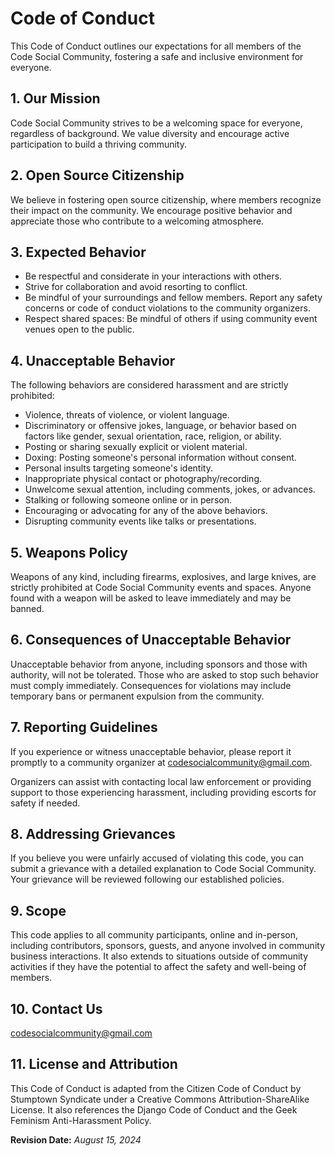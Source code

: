 # Code of Conduct

This Code of Conduct outlines our expectations for all members of the Code Social Community, fostering a safe and inclusive environment for everyone.

## 1. Our Mission

Code Social Community strives to be a welcoming space for everyone, regardless of background. We value diversity and encourage active participation to build a thriving community.

## 2. Open Source Citizenship

We believe in fostering open source citizenship, where members recognize their impact on the community. We encourage positive behavior and appreciate those who contribute to a welcoming atmosphere.

## 3. Expected Behavior

- Be respectful and considerate in your interactions with others.
- Strive for collaboration and avoid resorting to conflict.
- Be mindful of your surroundings and fellow members. Report any safety concerns or code of conduct violations to the community organizers.
- Respect shared spaces: Be mindful of others if using community event venues open to the public.

## 4. Unacceptable Behavior

The following behaviors are considered harassment and are strictly prohibited:

- Violence, threats of violence, or violent language.
- Discriminatory or offensive jokes, language, or behavior based on factors like gender, sexual orientation, race, religion, or ability.
- Posting or sharing sexually explicit or violent material.
- Doxing: Posting someone's personal information without consent.
- Personal insults targeting someone's identity.
- Inappropriate physical contact or photography/recording.
- Unwelcome sexual attention, including comments, jokes, or advances.
- Stalking or following someone online or in person.
- Encouraging or advocating for any of the above behaviors.
- Disrupting community events like talks or presentations.

## 5. Weapons Policy

Weapons of any kind, including firearms, explosives, and large knives, are strictly prohibited at Code Social Community events and spaces. Anyone found with a weapon will be asked to leave immediately and may be banned.

## 6. Consequences of Unacceptable Behavior

Unacceptable behavior from anyone, including sponsors and those with authority, will not be tolerated. Those who are asked to stop such behavior must comply immediately. Consequences for violations may include temporary bans or permanent expulsion from the community.

## 7. Reporting Guidelines

If you experience or witness unacceptable behavior, please report it promptly to a community organizer at [codesocialcommunity@gmail.com](mailto:codesocialcommunity@gmail.com).

Organizers can assist with contacting local law enforcement or providing support to those experiencing harassment, including providing escorts for safety if needed.

## 8. Addressing Grievances

If you believe you were unfairly accused of violating this code, you can submit a grievance with a detailed explanation to Code Social Community. Your grievance will be reviewed following our established policies.

## 9. Scope

This code applies to all community participants, online and in-person, including contributors, sponsors, guests, and anyone involved in community business interactions. It also extends to situations outside of community activities if they have the potential to affect the safety and well-being of members.

## 10. Contact Us

[codesocialcommunity@gmail.com](mailto:codesocialcommunity@gmail.com)

## 11. License and Attribution

This Code of Conduct is adapted from the Citizen Code of Conduct by Stumptown Syndicate under a Creative Commons Attribution-ShareAlike License. It also references the Django Code of Conduct and the Geek Feminism Anti-Harassment Policy.

**Revision Date:** *August 15, 2024*
